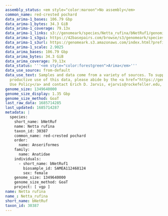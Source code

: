 ```yaml
---
assembly_status: <em style="color:maroon">No assembly</em>
common_name: red-crested pochard
data_arima-1_bases: 106.79 Gbp
data_arima-1_bytes: 34.3 GiB
data_arima-1_coverage: 79.13x
data_arima-1_links: s3://genomeark/species/Netta_rufina/bNetRuf1/genomic_data/arima/<br>
data_arima-1_s3gui: https://42basepairs.com/browse/s3/genomeark/species/Netta_rufina/bNetRuf1/genomic_data/arima/
data_arima-1_s3url: https://genomeark.s3.amazonaws.com/index.html?prefix=species/Netta_rufina/bNetRuf1/genomic_data/arima/
data_arima-1_scale: 2.9025
data_arima_bases: 106.79 Gbp
data_arima_bytes: 34.3 GiB
data_arima_coverage: 79.13x
data_status: '''<em style="color:forestgreen">Arima</em>'''
data_use_source: from-default
data_use_text: Samples and data come from a variety of sources. To support fair and
  productive use of this data, please abide by the <a href="https://genome10k.soe.ucsc.edu/data-use-policies/">Data
  Use Policy</a> and contact Erich D. Jarvis, ejarvis@rockefeller.edu, with any questions.
genome_size: 1349640000
genome_size_display: 1.35 Gbp
genome_size_method: GoaT
last_raw_data: 1685714285
last_updated: 1685714287
metadata: |
  species:
    short_name: bNetRuf
    name: Netta rufina
    taxon_id: 30387
    common_name: red-crested pochard
    order:
      name: Anseriformes
    family:
      name: Anatidae
    individuals:
      - short_name: bNetRuf1
        biosample_id: SAMEA112468124
        sex: female
    genome_size: 1349640000
    genome_size_method: GoaT
    project: [ vgp ]
name: Netta rufina
name_: Netta_rufina
short_name: bNetRuf
taxon_id: 30387
---
```

